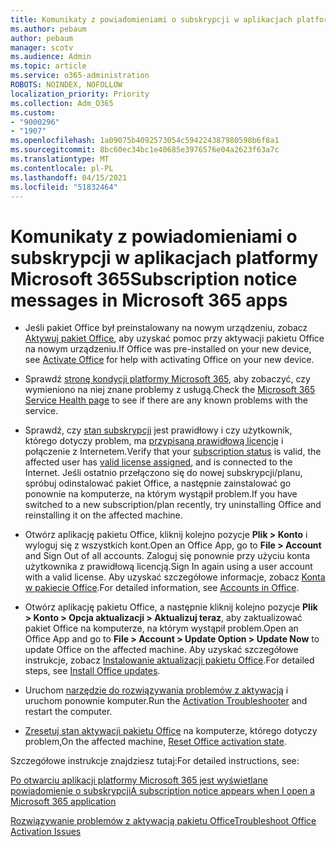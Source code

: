 ```yaml
---
title: Komunikaty z powiadomieniami o subskrypcji w aplikacjach platformy Microsoft 365
ms.author: pebaum
author: pebaum
manager: scotv
ms.audience: Admin
ms.topic: article
ms.service: o365-administration
ROBOTS: NOINDEX, NOFOLLOW
localization_priority: Priority
ms.collection: Adm_O365
ms.custom:
- "9000296"
- "1907"
ms.openlocfilehash: 1a09075b4092573054c594224387980598b6f8a1
ms.sourcegitcommit: 8bc60ec34bc1e40685e3976576e04a2623f63a7c
ms.translationtype: MT
ms.contentlocale: pl-PL
ms.lasthandoff: 04/15/2021
ms.locfileid: "51832464"
---
```

# <a name="subscription-notice-messages-in-microsoft-365-apps"></a><span data-ttu-id="992ee-102">Komunikaty z powiadomieniami o subskrypcji w aplikacjach platformy Microsoft 365</span><span class="sxs-lookup"><span data-stu-id="992ee-102">Subscription notice messages in Microsoft 365 apps</span></span>

- <span data-ttu-id="992ee-103">Jeśli pakiet Office był preinstalowany na nowym urządzeniu, zobacz [Aktywuj pakiet Office](https://support.office.com/article/activate-office-5bd38f38-db92-448b-a982-ad170b1e187e), aby uzyskać pomoc przy aktywacji pakietu Office na nowym urządzeniu.</span><span class="sxs-lookup"><span data-stu-id="992ee-103">If Office was pre-installed on your new device, see [Activate Office](https://support.office.com/article/activate-office-5bd38f38-db92-448b-a982-ad170b1e187e) for help with activating Office on your new device.</span></span>

- <span data-ttu-id="992ee-104">Sprawdź [stronę kondycji platformy Microsoft 365](https://docs.microsoft.com/office365/enterprise/view-service-health), aby zobaczyć, czy wymieniono na niej znane problemy z usługą.</span><span class="sxs-lookup"><span data-stu-id="992ee-104">Check the [Microsoft 365 Service Health page](https://docs.microsoft.com/office365/enterprise/view-service-health) to see if there are any known problems with the service.</span></span>

- <span data-ttu-id="992ee-105">Sprawdź, czy [stan subskrypcji](https://support.office.com/article/unlicensed-product-and-activation-errors-in-office-0d23d3c0-c19c-4b2f-9845-5344fedc4380#bkmk_checksubscription) jest prawidłowy i czy użytkownik, którego dotyczy problem, ma [przypisaną prawidłową licencję](https://support.office.com/article/997596B5-4173-4627-B915-36ABAC6786DC?wt.mc_id=Alchemy_ClientDIA) i połączenie z Internetem.</span><span class="sxs-lookup"><span data-stu-id="992ee-105">Verify that your [subscription status](https://support.office.com/article/unlicensed-product-and-activation-errors-in-office-0d23d3c0-c19c-4b2f-9845-5344fedc4380#bkmk_checksubscription) is valid, the affected user has [valid license assigned](https://support.office.com/article/997596B5-4173-4627-B915-36ABAC6786DC?wt.mc_id=Alchemy_ClientDIA), and is connected to the Internet.</span></span> <span data-ttu-id="992ee-106">Jeśli ostatnio przełączono się do nowej subskrypcji/planu, spróbuj odinstalować pakiet Office, a następnie zainstalować go ponownie na komputerze, na którym wystąpił problem.</span><span class="sxs-lookup"><span data-stu-id="992ee-106">If you have switched to a new subscription/plan recently, try uninstalling Office and reinstalling it on the affected machine.</span></span>

- <span data-ttu-id="992ee-107">Otwórz aplikację pakietu Office, kliknij kolejno pozycje **Plik > Konto** i wyloguj się z wszystkich kont.</span><span class="sxs-lookup"><span data-stu-id="992ee-107">Open an Office App, go to **File > Account** and Sign Out of all accounts.</span></span> <span data-ttu-id="992ee-108">Zaloguj się ponownie przy użyciu konta użytkownika z prawidłową licencją.</span><span class="sxs-lookup"><span data-stu-id="992ee-108">Sign In again using a user account with a valid license.</span></span> <span data-ttu-id="992ee-109">Aby uzyskać szczegółowe informacje, zobacz [Konta w pakiecie Office](https://support.office.com/article/accounts-in-office-628ea040-f265-49de-b986-be09c3ebf8a9).</span><span class="sxs-lookup"><span data-stu-id="992ee-109">For detailed information, see [Accounts in Office](https://support.office.com/article/accounts-in-office-628ea040-f265-49de-b986-be09c3ebf8a9).</span></span>

- <span data-ttu-id="992ee-110">Otwórz aplikację pakietu Office, a następnie kliknij kolejno pozycje **Plik > Konto > Opcja aktualizacji > Aktualizuj teraz**, aby zaktualizować pakiet Office na komputerze, na którym wystąpił problem.</span><span class="sxs-lookup"><span data-stu-id="992ee-110">Open an Office App and go to **File > Account > Update Option > Update Now** to update Office on the affected machine.</span></span> <span data-ttu-id="992ee-111">Aby uzyskać szczegółowe instrukcje, zobacz [Instalowanie aktualizacji pakietu Office](https://support.office.com/article/install-office-updates-2ab296f3-7f03-43a2-8e50-46de917611c5).</span><span class="sxs-lookup"><span data-stu-id="992ee-111">For detailed steps, see [Install Office updates](https://support.office.com/article/install-office-updates-2ab296f3-7f03-43a2-8e50-46de917611c5).</span></span>

- <span data-ttu-id="992ee-112">Uruchom [narzędzie do rozwiązywania problemów z aktywacją](https://aka.ms/SARA-OfficeActivation-Alchemy) i uruchom ponownie komputer.</span><span class="sxs-lookup"><span data-stu-id="992ee-112">Run the [Activation Troubleshooter](https://aka.ms/SARA-OfficeActivation-Alchemy) and restart the computer.</span></span>

- <span data-ttu-id="992ee-113">[Zresetuj stan aktywacji pakietu Office](https://docs.microsoft.com/office/troubleshoot/activation/reset-office-365-proplus-activation-state) na komputerze, którego dotyczy problem,</span><span class="sxs-lookup"><span data-stu-id="992ee-113">On the affected machine, [Reset Office activation state](https://docs.microsoft.com/office/troubleshoot/activation/reset-office-365-proplus-activation-state).</span></span>

<span data-ttu-id="992ee-114">Szczegółowe instrukcje znajdziesz tutaj:</span><span class="sxs-lookup"><span data-stu-id="992ee-114">For detailed instructions, see:</span></span> 

[<span data-ttu-id="992ee-115">Po otwarciu aplikacji platformy Microsoft 365 jest wyświetlane powiadomienie o subskrypcji</span><span class="sxs-lookup"><span data-stu-id="992ee-115">A subscription notice appears when I open a Microsoft 365 application</span></span>](https://support.office.com/article/a-subscription-notice-appears-when-i-open-an-office-365-application-4cabe32c-f594-4c0e-9191-3d3ade10cceb)

[<span data-ttu-id="992ee-116">Rozwiązywanie problemów z aktywacją pakietu Office</span><span class="sxs-lookup"><span data-stu-id="992ee-116">Troubleshoot Office Activation Issues</span></span>](https://support.office.com/article/unlicensed-product-and-activation-errors-in-office-0d23d3c0-c19c-4b2f-9845-5344fedc4380)
